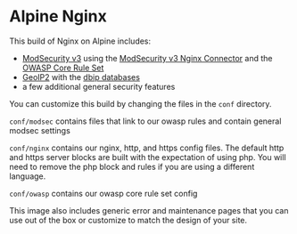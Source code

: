 # Alpine Nginx

This build of Nginx on Alpine includes:

- [ModSecurity v3](https://github.com/SpiderLabs/ModSecurity) using the [ModSecurity v3 Nginx Connector](https://github.com/SpiderLabs/ModSecurity-nginx) and the [OWASP Core Rule Set](https://github.com/coreruleset/coreruleset)
- [GeoIP2](https://github.com/leev/ngx_http_geoip2_module) with the [dbip databases](https://db-ip.com/)
- a few additional general security features

You can customize this build by changing the files in the `conf` directory.

`conf/modsec` contains files that link to our owasp rules and contain general modsec settings

`conf/nginx` contains our nginx, http, and https config files. The default http and https server blocks are built with the expectation of using php. You will need to remove the php block and rules if you are using a different language.

`conf/owasp` contains our owasp core rule set config

This image also includes generic error and maintenance pages that you can use out of the box or customize to match the design of your site.
